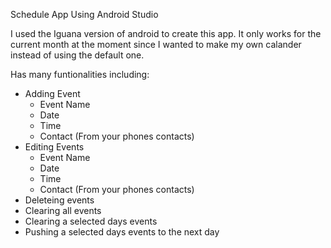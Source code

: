 Schedule App Using Android Studio

I used the Iguana version of android to create this app. 
It only works for the current month at the moment since I wanted to make my own calander instead of using the default one. 

Has many funtionalities including:
 - Adding Event
   -   Event Name
   -   Date
   -   Time
   -   Contact (From your phones contacts)
 - Editing Events
   - Event Name
   -   Date
   -   Time
   -   Contact (From your phones contacts)
 - Deleteing events
 - Clearing all events
 - Clearing a selected days events
 - Pushing a selected days events to the next day
